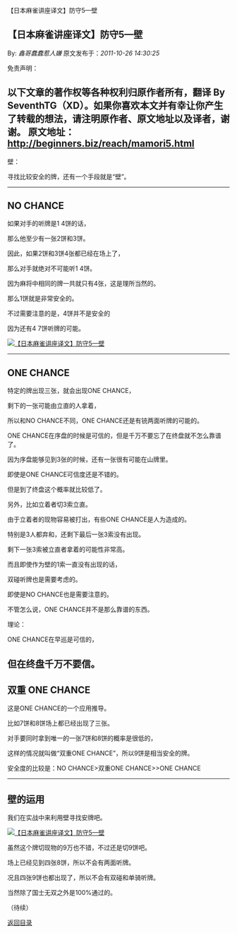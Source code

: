 【日本麻雀讲座译文】防守5—壁
## 【日本麻雀讲座译文】防守5—壁

By: *鑫哥蠢蠢惹人嫌* 原文发布于：*2011-10-26 14:30:25*

免责声明：

以下文章的著作权等各种权利归原作者所有，翻译 By
SeventhTG（XD）。如果你喜欢本文并有幸让你产生了转载的想法，请注明原作者、原文地址以及译者，谢谢。
原文地址：http://beginners.biz/reach/mamori5.html
------------------------------------------------------------------------------------
壁：

寻找比较安全的牌，还有一个手段就是“壁”。

------------------------------------------------------------------------------------
NO CHANCE
------------------------------------------------------------------------------------

如果对手的听牌是1 4饼的话，

那么他至少有一张2饼和3饼。

因此，如果2饼和3饼4张都已经在场上了，

那么对手就绝对不可能听1 4饼。

因为麻将中相同的牌一共就只有4张，这是理所当然的。

那么1饼就是非常安全的。

不过需要注意的是，4饼并不是安全的

因为还有4 7饼听牌的可能。

[![【日本麻雀讲座译文】防守5&mdash;壁](http://s14.sinaimg.cn/middle/7f78b76fgb02de2c730ed&amp;690)](http://photo.blog.sina.com.cn/showpic.html#blogid=7f78b76f0100ytnp&url=http://s14.sinaimg.cn/orignal/7f78b76fgb02de2c730ed)

------------------------------------------------------------------------------------
ONE CHANCE
------------------------------------------------------------------------------------

特定的牌出现三张，就会出现ONE CHANCE，

剩下的一张可能由立直的人拿着，

所以和NO CHANCE不同，ONE CHANCE还是有铳两面听牌的可能的。

ONE CHANCE在序盘的时候是可信的，但是千万不要忘了在终盘就不怎么靠谱了。

因为序盘能够见到3张的时候，还有一张很有可能在山牌里。

即使是ONE CHANCE可信度还是不错的。

但是到了终盘这个概率就比较低了。

另外，比如立着者切3索立直。

由于立着者的现物容易被打出，有些ONE CHANCE是人为造成的。

特别是3人都弃和，还剩下最后一张3索没有出现。

剩下一张3索被立直者拿着的可能性非常高。

而且即使作为壁的1索一直没有出现的话，

双碰听牌也是需要考虑的。

即使是NO CHANCE也是需要注意的。

不管怎么说，ONE CHANCE并不是那么靠谱的东西。

理论：

ONE CHANCE在早巡是可信的，

但在终盘千万不要信。
------------------------------------------------------------------------------------
双重 ONE CHANCE
------------------------------------------------------------------------------------
这是ONE CHANCE的一个应用推导。

比如7饼和8饼场上都已经出现了三张。

对手要同时拿到唯一的一张7饼和8饼的概率是很低的，

这样的情况就叫做“双重ONE CHANCE”，所以9饼是相当安全的牌。

安全度的比较是：NO
CHANCE>双重ONE
CHANCE>>ONE CHANCE

------------------------------------------------------------------------------------
壁的运用
------------------------------------------------------------------------------------

我们在实战中来利用壁寻找安牌吧。

[![【日本麻雀讲座译文】防守5&mdash;壁](http://s13.sinaimg.cn/middle/7f78b76fgb02e1c8b62ec&amp;690)](http://photo.blog.sina.com.cn/showpic.html#blogid=7f78b76f0100ytnp&url=http://s13.sinaimg.cn/orignal/7f78b76fgb02e1c8b62ec)

虽然这个牌切现物的9万也不错，不过还是切9饼吧。

场上已经见到四张8饼，所以不会有两面听牌。

况且四张9饼也都出现了，所以不会有双碰和单骑听牌。

当然除了国士无双之外是100%通过的。

（待续）

[返回目录](index.html)
